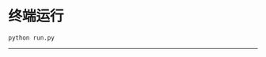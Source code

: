 # 终端运行

```shell
python run.py
```
********************************************************************************************************************************************************